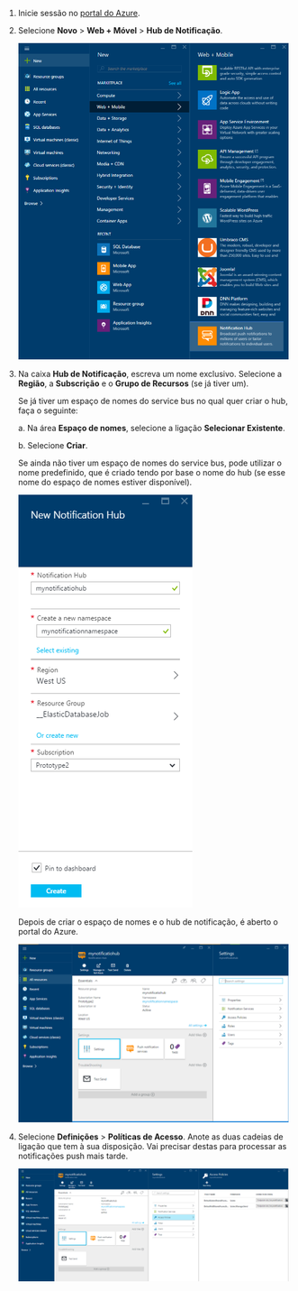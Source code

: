 

1. Inicie sessão no [portal do Azure](https://portal.azure.com).

2. Selecione **Novo** > **Web + Móvel** > **Hub de Notificação**.
   
      ![Portal do Azure – criar hubs de notificação](./media/notification-hubs-portal-create-new-hub/notification-hubs-azure-portal-create.png)
      
3. Na caixa **Hub de Notificação**, escreva um nome exclusivo. Selecione a **Região**, a **Subscrição** e o **Grupo de Recursos** (se já tiver um). 
   
    Se já tiver um espaço de nomes do service bus no qual quer criar o hub, faça o seguinte:

    a. Na área **Espaço de nomes**, selecione a ligação **Selecionar Existente**. 
   
    b. Selecione **Criar**.

    Se ainda não tiver um espaço de nomes do service bus, pode utilizar o nome predefinido, que é criado tendo por base o nome do hub (se esse nome do espaço de nomes estiver disponível).
   
      ![Portal do Azure – definir as propriedades do hub de notificação](./media/notification-hubs-portal-create-new-hub/notification-hubs-azure-portal-settings.png)

    Depois de criar o espaço de nomes e o hub de notificação, é aberto o portal do Azure. 
   
      ![Portal do Azure - página do portal do hub de notificação](./media/notification-hubs-portal-create-new-hub/notification-hubs-azure-portal-page.png)

4. Selecione **Definições** > **Políticas de Acesso**. Anote as duas cadeias de ligação que tem à sua disposição. Vai precisar destas para processar as notificações push mais tarde.
   
      ![Portal do Azure – cadeias de ligação do hub de notificação](./media/notification-hubs-portal-create-new-hub/notification-hubs-connection-strings-portal.png)

